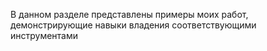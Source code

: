 В данном разделе представлены примеры моих работ, демонстрирующие навыки владения соответствующими инструментами
